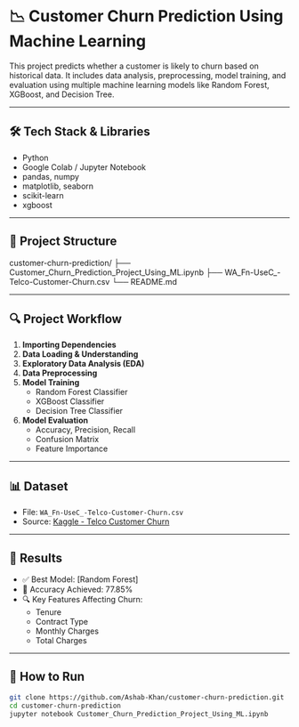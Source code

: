 # 📉 Customer Churn Prediction Using Machine Learning

This project predicts whether a customer is likely to churn based on historical data. It includes data analysis, preprocessing, model training, and evaluation using multiple machine learning models like Random Forest, XGBoost, and Decision Tree.

---

## 🛠️ Tech Stack & Libraries

- Python
- Google Colab / Jupyter Notebook
- pandas, numpy
- matplotlib, seaborn
- scikit-learn
- xgboost

---

## 📂 Project Structure

customer-churn-prediction/
├── Customer_Churn_Prediction_Project_Using_ML.ipynb
├── WA_Fn-UseC_-Telco-Customer-Churn.csv
└── README.md


---

## 🔍 Project Workflow

1. **Importing Dependencies**  
2. **Data Loading & Understanding**  
3. **Exploratory Data Analysis (EDA)**  
4. **Data Preprocessing**  
5. **Model Training**  
   - Random Forest Classifier  
   - XGBoost Classifier  
   - Decision Tree Classifier  
6. **Model Evaluation**  
   - Accuracy, Precision, Recall  
   - Confusion Matrix  
   - Feature Importance  

---

## 📊 Dataset

- File: `WA_Fn-UseC_-Telco-Customer-Churn.csv`  
- Source: [Kaggle - Telco Customer Churn](https://www.kaggle.com/datasets/blastchar/telco-customer-churn)

---

## 🚀 Results

- ✅ Best Model: [Random Forest]  
- 🎯 Accuracy Achieved: 77.85% 
- 🔍 Key Features Affecting Churn:  
  - Tenure  
  - Contract Type  
  - Monthly Charges  
  - Total Charges  

---

## 🧠 How to Run

```bash
git clone https://github.com/Ashab-Khan/customer-churn-prediction.git
cd customer-churn-prediction
jupyter notebook Customer_Churn_Prediction_Project_Using_ML.ipynb

